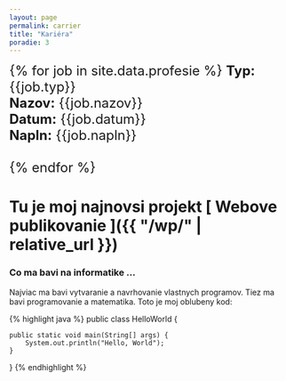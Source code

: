 ```yaml
---
layout: page
permalink: carrier
title: "Kariéra"
poradie: 3
---
```

<div style="font-size: 24px">
{% for job in site.data.profesie %}
	<b>Typ:</b> {{job.typ}} <br>
	<b>Nazov:</b> {{job.nazov}}  <br>
	<b>Datum:</b> {{job.datum}} <br>
	<b>Napln:</b> {{job.napln}} <br><br>
{% endfor %}
</div>

# **Tu je moj najnovsi projekt** [ Webove publikovanie ]({{ "/wp/" | relative_url }})

### Co ma bavi na informatike ...

Najviac ma bavi vytvaranie a navrhovanie vlastnych programov. Tiez ma bavi programovanie a matematika. Toto je moj oblubeny kod: 

{% highlight java %}
public class HelloWorld {

    public static void main(String[] args) {
        System.out.println("Hello, World");
    }

}
{% endhighlight %}